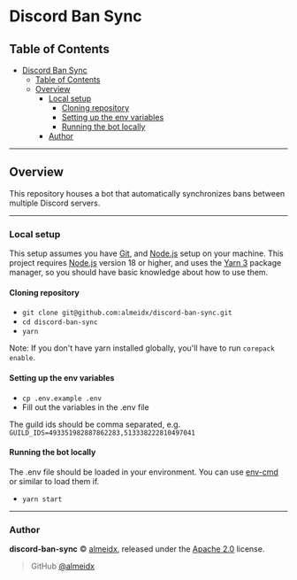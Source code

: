 # Discord Ban Sync

## Table of Contents

- [Discord Ban Sync](#discord-ban-sync)
  - [Table of Contents](#table-of-contents)
  - [Overview](#overview)
    - [Local setup](#local-setup)
      - [Cloning repository](#cloning-repository)
      - [Setting up the env variables](#setting-up-the-env-variables)
      - [Running the bot locally](#running-the-bot-locally)
    - [Author](#author)

---

## Overview

This repository houses a bot that automatically synchronizes bans between multiple Discord servers.

---

### Local setup

This setup assumes you have [Git], and [Node.js] setup on your machine. This project requires [Node.js] version 18 or higher, and uses the [Yarn 3] package manager, so you should have basic knowledge about how to use them.

#### Cloning repository

- `git clone git@github.com:almeidx/discord-ban-sync.git`
- `cd discord-ban-sync`
- `yarn`

Note: If you don't have yarn installed globally, you'll have to run `corepack enable`.

#### Setting up the env variables

- `cp .env.example .env`
- Fill out the variables in the .env file

The guild ids should be comma separated, e.g. `GUILD_IDS=493351982887862283,513338222810497041`

#### Running the bot locally

The .env file should be loaded in your environment. You can use [env-cmd](https://npmjs.com/env-cmd) or similar to load them if.

- `yarn start`

---

### Author

**discord-ban-sync** © [almeidx], released under the [Apache 2.0] license.

> GitHub [@almeidx]

[git]: https://git-scm.com/
[node.js]: https://nodejs.org
[yarn 3]: https://yarnpkg.com
[apache 2.0]: https://github.com/almeidx/discord-ban-sync/blob/main/LICENSE
[almeidx]: https://almeidx.dev
[@almeidx]: https://github.com/almeidx
